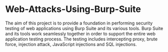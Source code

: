 # Web-Attacks-Using-Burp-Suite

The aim of this project is to provide a foundation in performing security testing of web applications using Burp Suite and its various tools.  Burp Suite and its tools work seamlessly together in order to support the entire web application testing process. The testing includes intercepting proxy, brute force, injection attack, JavaScript injections and SQL injections.